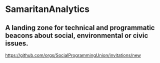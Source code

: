 # SamaritanAnalytics

## A landing zone for technical and programmatic beacons about social, environmental or civic issues. 

https://github.com/orgs/SocialProgrammingUnion/invitations/new  
